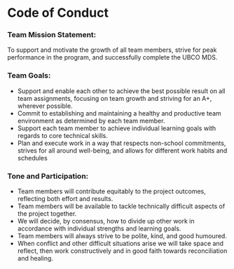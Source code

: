 # Code of Conduct

### Team Mission Statement:

To support and motivate the growth of all team members, strive for peak performance in the program, and successfully complete the UBCO MDS.

### Team Goals:

* Support and enable each other to achieve the best possible result on all team assignments,
  focusing on team growth and striving for an A+, wherever possible.
* Commit to establishing and maintaining a healthy and productive team environment as
  determined by each team member.
* Support each team member to achieve individual learning goals with regards to core technical skills.
* Plan and execute work in a way that respects non-school commitments, strives for all around well-being, and allows for different work habits and schedules

### Tone and Participation:

* Team members will contribute equitably to the project outcomes, reflecting both effort and results. 
* Team members will be available to tackle technically difficult aspects of the project together. 
* We will decide, by consensus, how to divide up other work in accordance with individual strengths and learning goals. 
* Team members will always strive to be polite, kind, and good humoured. 
* When conflict and other difficult situations arise we will take space and reflect, then work constructively and in good faith towards reconciliation and healing.


